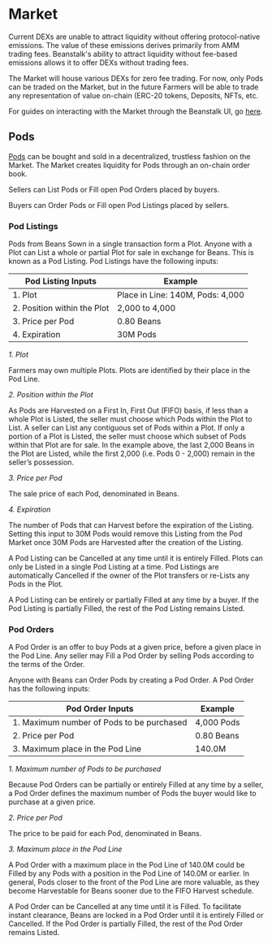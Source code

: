 # Market

Current DEXs are unable to attract liquidity without offering protocol-native emissions. The value of these emissions derives primarily from AMM trading fees. Beanstalk's ability to attract liquidity without fee-based emissions allows it to offer DEXs without trading fees.

The Market will house various DEXs for zero fee trading. For now, only Pods can be traded on the Market, but in the future Farmers will be able to trade any representation of value on-chain (ERC-20 tokens, Deposits, NFTs, etc.

For guides on interacting with the Market through the Beanstalk UI, go [here](../guides/market/).

## **Pods**

[Pods](field.md#pods) can be bought and sold in a decentralized, trustless fashion on the Market. The Market creates liquidity for Pods through an on-chain order book.

Sellers can List Pods or Fill open Pod Orders placed by buyers.&#x20;

Buyers can Order Pods or Fill open Pod Listings placed by sellers.

### **Pod Listings**

Pods from Beans Sown in a single transaction form a Plot. Anyone with a Plot can List a whole or partial Plot for sale in exchange for Beans. This is known as a Pod Listing. Pod Listings have the following inputs:

| **Pod Listing Inputs**      | **Example**                      |
| --------------------------- | -------------------------------- |
| 1. Plot                     | Place in Line: 140M, Pods: 4,000 |
| 2. Position within the Plot | 2,000 to 4,000                   |
| 3. Price per Pod            | 0.80 Beans                       |
| 4. Expiration               | 30M Pods                         |

_1. Plot_

Farmers may own multiple Plots. Plots are identified by their place in the Pod Line.

_2. Position within the Plot_

As Pods are Harvested on a First In, First Out (FIFO) basis, if less than a whole Plot is Listed, the seller must choose which Pods within the Plot to List. A seller can List any contiguous set of Pods within a Plot. If only a portion of a Plot is Listed, the seller must choose which subset of Pods within that Plot are for sale. In the example above, the last 2,000 Beans in the Plot are Listed, while the first 2,000 (i.e. Pods 0 - 2,000) remain in the seller’s possession.

_3. Price per Pod_

The sale price of each Pod, denominated in Beans.

_4. Expiration_

The number of Pods that can Harvest before the expiration of the Listing. Setting this input to 30M Pods would remove this Listing from the Pod Market once 30M Pods are Harvested after the creation of the Listing.

A Pod Listing can be Cancelled at any time until it is entirely Filled. Plots can only be Listed in a single Pod Listing at a time. Pod Listings are automatically Cancelled if the owner of the Plot transfers or re-Lists any Pods in the Plot.

A Pod Listing can be entirely or partially Filled at any time by a buyer. If the Pod Listing is partially Filled, the rest of the Pod Listing remains Listed.

### **Pod Orders**

A Pod Order is an offer to buy Pods at a given price, before a given place in the Pod Line. Any seller may Fill a Pod Order by selling Pods according to the terms of the Order.

Anyone with Beans can Order Pods by creating a Pod Order. A Pod Order has the following inputs:

| **Pod Order Inputs**                      | **Example** |
| ----------------------------------------- | ----------- |
| 1. Maximum number of Pods to be purchased | 4,000 Pods  |
| 2. Price per Pod                          | 0.80 Beans  |
| 3. Maximum place in the Pod Line          | 140.0M      |

_1. Maximum number of Pods to be purchased_

Because Pod Orders can be partially or entirely Filled at any time by a seller, a Pod Order defines the maximum number of Pods the buyer would like to purchase at a given price.

_2. Price per Pod_

The price to be paid for each Pod, denominated in Beans.

_3. Maximum place in the Pod Line_

A Pod Order with a maximum place in the Pod Line of 140.0M could be Filled by any Pods with a position in the Pod Line of 140.0M or earlier. In general, Pods closer to the front of the Pod Line are more valuable, as they become Harvestable for Beans sooner due to the FIFO Harvest schedule.

A Pod Order can be Cancelled at any time until it is Filled. To facilitate instant clearance, Beans are locked in a Pod Order until it is entirely Filled or Cancelled. If the Pod Order is partially Filled, the rest of the Pod Order remains Listed.
